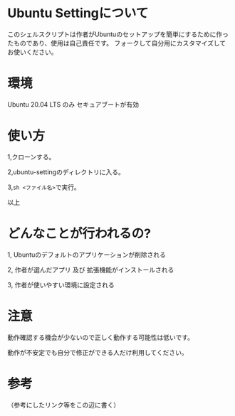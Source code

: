 # Ubuntu Settingについて
このシェルスクリプトは作者がUbuntuのセットアップを簡単にするために作ったものであり、使用は自己責任です。
フォークして自分用にカスタマイズしてお使いください。
# 環境
Ubuntu 20.04 LTS のみ
セキュアブートが有効
# 使い方
1,クローンする。

2,ubuntu-settingのディレクトリに入る。

3,`sh <ファイル名>`で実行。

以上
# どんなことが行われるの?
1, Ubuntuのデフォルトのアプリケーションが削除される

2, 作者が選んだアプリ 及び 拡張機能がインストールされる

3, 作者が使いやすい環境に設定される
# 注意
動作確認する機会が少ないので正しく動作する可能性は低いです。

動作が不安定でも自分で修正ができる人だけ利用してください。
# 参考
（参考にしたリンク等をこの辺に書く）

